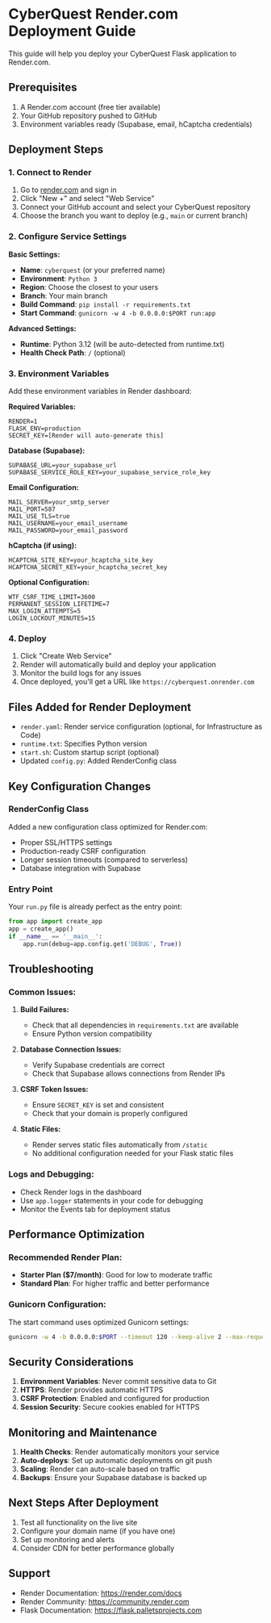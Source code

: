 # CyberQuest Render.com Deployment Guide

This guide will help you deploy your CyberQuest Flask application to Render.com.

## Prerequisites

1. A Render.com account (free tier available)
2. Your GitHub repository pushed to GitHub
3. Environment variables ready (Supabase, email, hCaptcha credentials)

## Deployment Steps

### 1. Connect to Render

1. Go to [render.com](https://render.com) and sign in
2. Click "New +" and select "Web Service"
3. Connect your GitHub account and select your CyberQuest repository
4. Choose the branch you want to deploy (e.g., `main` or current branch)

### 2. Configure Service Settings

**Basic Settings:**
- **Name**: `cyberquest` (or your preferred name)
- **Environment**: `Python 3`
- **Region**: Choose the closest to your users
- **Branch**: Your main branch
- **Build Command**: `pip install -r requirements.txt`
- **Start Command**: `gunicorn -w 4 -b 0.0.0.0:$PORT run:app`

**Advanced Settings:**
- **Runtime**: Python 3.12 (will be auto-detected from runtime.txt)
- **Health Check Path**: `/` (optional)

### 3. Environment Variables

Add these environment variables in Render dashboard:

**Required Variables:**
```
RENDER=1
FLASK_ENV=production
SECRET_KEY=[Render will auto-generate this]
```

**Database (Supabase):**
```
SUPABASE_URL=your_supabase_url
SUPABASE_SERVICE_ROLE_KEY=your_supabase_service_role_key
```

**Email Configuration:**
```
MAIL_SERVER=your_smtp_server
MAIL_PORT=587
MAIL_USE_TLS=true
MAIL_USERNAME=your_email_username
MAIL_PASSWORD=your_email_password
```

**hCaptcha (if using):**
```
HCAPTCHA_SITE_KEY=your_hcaptcha_site_key
HCAPTCHA_SECRET_KEY=your_hcaptcha_secret_key
```

**Optional Configuration:**
```
WTF_CSRF_TIME_LIMIT=3600
PERMANENT_SESSION_LIFETIME=7
MAX_LOGIN_ATTEMPTS=5
LOGIN_LOCKOUT_MINUTES=15
```

### 4. Deploy

1. Click "Create Web Service"
2. Render will automatically build and deploy your application
3. Monitor the build logs for any issues
4. Once deployed, you'll get a URL like `https://cyberquest.onrender.com`

## Files Added for Render Deployment

- `render.yaml`: Render service configuration (optional, for Infrastructure as Code)
- `runtime.txt`: Specifies Python version
- `start.sh`: Custom startup script (optional)
- Updated `config.py`: Added RenderConfig class

## Key Configuration Changes

### RenderConfig Class
Added a new configuration class optimized for Render.com:
- Proper SSL/HTTPS settings
- Production-ready CSRF configuration
- Longer session timeouts (compared to serverless)
- Database integration with Supabase

### Entry Point
Your `run.py` file is already perfect as the entry point:
```python
from app import create_app
app = create_app()
if __name__ == '__main__':
    app.run(debug=app.config.get('DEBUG', True))
```

## Troubleshooting

### Common Issues:

1. **Build Failures:**
   - Check that all dependencies in `requirements.txt` are available
   - Ensure Python version compatibility

2. **Database Connection Issues:**
   - Verify Supabase credentials are correct
   - Check that Supabase allows connections from Render IPs

3. **CSRF Token Issues:**
   - Ensure `SECRET_KEY` is set and consistent
   - Check that your domain is properly configured

4. **Static Files:**
   - Render serves static files automatically from `/static`
   - No additional configuration needed for your Flask static files

### Logs and Debugging:

- Check Render logs in the dashboard
- Use `app.logger` statements in your code for debugging
- Monitor the Events tab for deployment status

## Performance Optimization

### Recommended Render Plan:
- **Starter Plan ($7/month)**: Good for low to moderate traffic
- **Standard Plan**: For higher traffic and better performance

### Gunicorn Configuration:
The start command uses optimized Gunicorn settings:
```bash
gunicorn -w 4 -b 0.0.0.0:$PORT --timeout 120 --keep-alive 2 --max-requests 1000 --max-requests-jitter 100 run:app
```

## Security Considerations

1. **Environment Variables**: Never commit sensitive data to Git
2. **HTTPS**: Render provides automatic HTTPS
3. **CSRF Protection**: Enabled and configured for production
4. **Session Security**: Secure cookies enabled for HTTPS

## Monitoring and Maintenance

1. **Health Checks**: Render automatically monitors your service
2. **Auto-deploys**: Set up automatic deployments on git push
3. **Scaling**: Render can auto-scale based on traffic
4. **Backups**: Ensure your Supabase database is backed up

## Next Steps After Deployment

1. Test all functionality on the live site
2. Configure your domain name (if you have one)
3. Set up monitoring and alerts
4. Consider CDN for better performance globally

## Support

- Render Documentation: https://render.com/docs
- Render Community: https://community.render.com
- Flask Documentation: https://flask.palletsprojects.com
